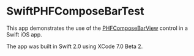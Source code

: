 # SwiftPHFComposeBarTest

This app demonstrates the use of the [PHFComposeBarView](https://github.com/fphilipe/PHFComposeBarView) control in a Swift iOS app.

The app was built in Swift 2.0 using XCode 7.0 Beta 2.
